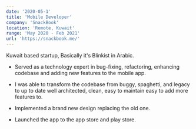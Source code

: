 ```yaml
---
date: '2020-05-1'
title: 'Mobile Developer'
company: 'SnackBook'
location: 'Remote, Kuwait'
range: 'May 2020 - Feb 2021'
url: 'https://snackbook.me/'
---
```


Kuwait based startup, Basically it's Blinkist in Arabic.

- Served as a technology expert in bug-fixing, refactoring, enhancing codebase and adding new features to the mobile app.

- I was able to transform the codebase from buggy, spaghetti, and legacy to up to date well architected, clean, easy to maintain easy to add more features to.

- Implemented a brand new design replacing the old one.

- Launched the app to the app store and play store.
